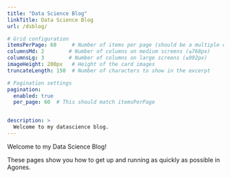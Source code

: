 ```yaml
---
title: "Data Science Blog"
linkTitle: Data Science Blog
url: /dsblog/

# Grid configuration
itemsPerPage: 60     # Number of items per page (should be a multiple of columnsLg for even rows)
columnsMd: 2        # Number of columns on medium screens (≥768px)
columnsLg: 3        # Number of columns on large screens (≥992px)
imageHeight: 200px   # Height of the card images
truncateLength: 150  # Number of characters to show in the excerpt

# Pagination settings
pagination:
  enabled: true
  per_page: 60  # This should match itemsPerPage


description: >
  Welcome to my datascience blog.
---
```


Welcome to my Data Science Blog!

These pages show you how to get up and running as quickly as possible in Agones.

